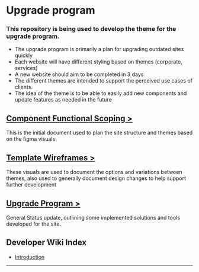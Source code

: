 # Upgrade program
### This repository is being used to develop the theme for the upgrade program.
- The upgrade program is primarily a plan for upgrading outdated sites quickly
- Each website will have different styling based on themes (corporate, services)
- A new website should aim to be completed in 3 days
- The different themes are intended to support the perceived use cases of clients.
- The idea of the theme is to be able to easily add new components and update features as needed in the future

## [Component Functional Scoping >](https://docs.google.com/document/d/1BbPL5hwn4lK5fKR4nvVt-kzgaPqVN-wXULat_n5yq4A/edit?usp=sharing)
This is the initial document used to plan the site structure and themes based on the figma visuals

## [Template Wireframes >](https://www.figma.com/file/i34Ebt572MBLUuw1klRdgn/Upgrade-Program---Structure?node-id=0%3A1)
These visuals are used to document the options and variations between themes, also used to generally document design changes to help support further development

## [Upgrade Program >](https://docs.google.com/document/d/1hUc3iErqDk1KnxuXJdlN39i7MTz7X-MugNStVzPBPfg/edit?usp=sharing)
General Status update, outlining some implemented solutions and tools developed for the site.

## Developer Wiki Index

- [Introduction](/Introduction.md)
---